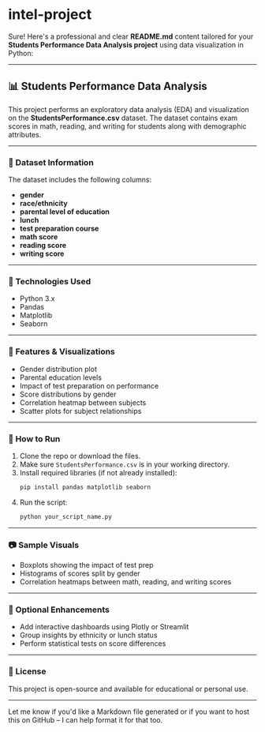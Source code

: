 # intel-project
Sure! Here's a professional and clear **README.md** content tailored for your **Students Performance Data Analysis project** using data visualization in Python:

---

## 📊 Students Performance Data Analysis

This project performs an exploratory data analysis (EDA) and visualization on the **StudentsPerformance.csv** dataset. The dataset contains exam scores in math, reading, and writing for students along with demographic attributes.

---

### 📁 Dataset Information

The dataset includes the following columns:

- **gender**
- **race/ethnicity**
- **parental level of education**
- **lunch**
- **test preparation course**
- **math score**
- **reading score**
- **writing score**

---

### 🧰 Technologies Used

- Python 3.x  
- Pandas  
- Matplotlib  
- Seaborn

---

### 📌 Features & Visualizations

- Gender distribution plot  
- Parental education levels  
- Impact of test preparation on performance  
- Score distributions by gender  
- Correlation heatmap between subjects  
- Scatter plots for subject relationships

---

### 🚀 How to Run

1. Clone the repo or download the files.
2. Make sure `StudentsPerformance.csv` is in your working directory.
3. Install required libraries (if not already installed):
   ```bash
   pip install pandas matplotlib seaborn
   ```
4. Run the script:
   ```bash
   python your_script_name.py
   ```

---

### 📷 Sample Visuals

- Boxplots showing the impact of test prep
- Histograms of scores split by gender
- Correlation heatmaps between math, reading, and writing scores

---

### 📌 Optional Enhancements

- Add interactive dashboards using Plotly or Streamlit
- Group insights by ethnicity or lunch status
- Perform statistical tests on score differences

---

### 📄 License

This project is open-source and available for educational or personal use.

---

Let me know if you'd like a Markdown file generated or if you want to host this on GitHub – I can help format it for that too.
